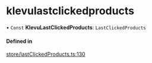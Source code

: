 # klevulastclickedproducts
      
• `Const` **KlevuLastClickedProducts**: `LastClickedProducts`

#### Defined in

[store/lastClickedProducts.ts:130](https://github.com/klevultd/frontend-sdk/blob/f1babb6/packages/klevu-core/src/store/lastClickedProducts.ts#L130)

